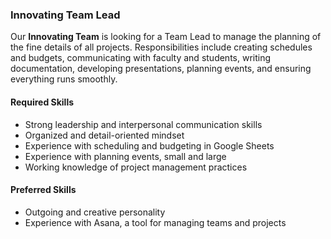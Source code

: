 ### Innovating Team Lead

Our **Innovating Team** is looking for a Team Lead to manage the planning of the fine details of all projects. Responsibilities include creating schedules and budgets, communicating with faculty and students, writing documentation, developing presentations, planning events, and ensuring everything runs smoothly.


#### Required Skills
- Strong leadership and interpersonal communication skills
- Organized and detail-oriented mindset
- Experience with scheduling and budgeting in Google Sheets
- Experience with planning events, small and large
- Working knowledge of project management practices


#### Preferred Skills
- Outgoing and creative personality
- Experience with Asana, a tool for managing teams and projects
